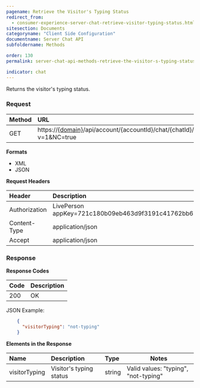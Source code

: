 ```yaml
---
pagename: Retrieve the Visitor's Typing Status
redirect_from:
  - consumer-experience-server-chat-retrieve-visitor-typing-status.html
sitesection: Documents
categoryname: "Client Side Configuration"
documentname: Server Chat API
subfoldername: Methods

order: 130
permalink: server-chat-api-methods-retrieve-the-visitor-s-typing-status.html

indicator: chat
---
```


Returns the visitor's typing status.

### Request

| Method | URL |
| :--- | :--- |
| GET | https://[{domain}](/agent-domain-domain-api.html)/api/account/{accountId}/chat/{chatId}/info/visitorTyping?v=1&NC=true |

**Formats**

- XML
- JSON

**Request Headers**

| Header | Description |
| :--- | :--- |
| Authorization | LivePerson appKey=721c180b09eb463d9f3191c41762bb68 |
| Content-Type | application/json |
| Accept | application/json |

### Response

**Response Codes**

| Code | Description |
| :--- | :--- |
| 200 | OK |

JSON Example:

```json
    {
      "visitorTyping": "not-typing"
    }
```

**Elements in the Response**

| Name	| Description | Type |  Notes |
| :--- | :--- | :--- |  --- |
| visitorTyping | Visitor's typing status | string | Valid values: "typing", "not-typing"|

